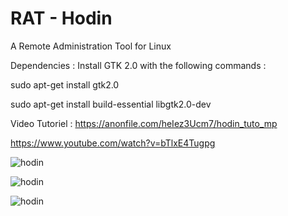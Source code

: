 # RAT - Hodin

A Remote Administration Tool for Linux

Dependencies : Install GTK 2.0 with the following commands : 

sudo apt-get install gtk2.0

sudo apt-get install build-essential libgtk2.0-dev

Video Tutoriel : https://anonfile.com/heIez3Ucm7/hodin_tuto_mp

https://www.youtube.com/watch?v=bTlxE4Tugpg

![hodin](https://images.static-cdn.download/c78f7222b439323c8150fcb91b06de67537e14f1/68747470733a2f2f6865626572676575722d696d616765732e636f6d2f75702f34356239343434393532623565653861616536643865306436316137626134322e706e67)

![hodin](https://images.static-cdn.download/07219283ed98d105318af7e746961d98cebd3de0/68747470733a2f2f6865626572676575722d696d616765732e636f6d2f75702f63383638613939383733326434333330666163623936663366623339383166652e706e67)

![hodin](https://images.static-cdn.download/62519ac798df2d2c711b2b5aff8daf54ea902a82/68747470733a2f2f6865626572676575722d696d616765732e636f6d2f75702f35643034663531333838303932363663323330373632633331626566383537302e706e67)
